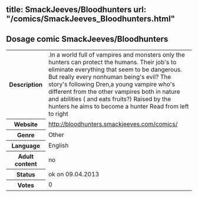 title: SmackJeeves/Bloodhunters
url: "/comics/SmackJeeves_Bloodhunters.html"
---
Dosage comic SmackJeeves/Bloodhunters
-----------------------------------------

<table class="comicinfo">
<tr>
<th>Description</th><td>.In a world full of vampires and monsters only the hunters can protect the humans. Their job's to eliminate everything that seem to be dangerous. But really every nonhuman being's evil? The story's following Dren,a young vampire who's different from the other vampires both in nature and abilities ( and eats fruits?) Raised by the hunters he aims to become a hunter Read from left to right</td>
</tr>
<tr>
<th>Website</th><td><a href="http://bloodhunters.smackjeeves.com/comics/">http://bloodhunters.smackjeeves.com/comics/</a></td>
</tr>
<tr>
<th>Genre</th><td>Other</td>
</tr>
<tr>
<th>Language</th><td>English</td>
</tr>
<tr>
<th>Adult content</th><td>no</td>
</tr>
<tr>
<th>Status</th><td>ok on 09.04.2013</td>
</tr>
<tr>
<th>Votes</th><td>0</div></td>
</tr>
</table>
